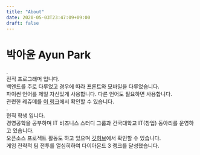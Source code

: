 ```yaml
---
title: "About"
date: 2020-05-03T23:47:09+09:00
draft: false
---
```


# 박아윤 Ayun Park  
.    
전직 프로그래머 입니다.  
백엔드를 주로 다루었고 경우에 따라 프론트와 모바일을 다루었습니다.  
파이썬 언어를 제일 자신있게 사용합니다. 다른 언어도 필요하면 사용합니다.  
관련한 레쥬메를 [이 링크](https://cv.parkayun.kr)에서 확인할 수 있습니다.  
.  
현직 학생 입니다.  
경영공학을 공부하며 IT 비즈니스 스터디 그룹과 건국대학교 IT(창업) 동아리를 운영하고 있습니다.  
오픈소스 프로젝트 활동도 하고 있으며 [깃허브](https://github.com/Parkayun)에서 확인할 수 있습니다.  
게임 전략적 팀 전투를 열심히하여 다이아몬드 3 랭크를 달성했습니다.